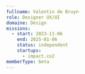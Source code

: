 ```yaml
---
fullname: Valentin de Bruyn
role: Designer UX/UI
domaine: Design
missions:
  - start: 2023-11-06
    end: 2025-01-06
    status: independent
    startups:
      - impact.co2
memberType: beta
---
```

